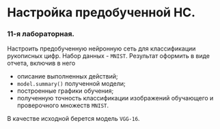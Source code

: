 # Настройка предобученной НС.
### 11-я лабораторная.
Настроить предобученную нейронную сеть для классификации рукописных цифр. Набор данных - `MNIST`.
Результат оформить в виде отчета, включив в него
- описание выполненных действий;
- `model.summary()` полученной модели;
- построенные графики обучения;
- полученную точность классификации изображений обучающего и проверочного множеств `MNIST`.

В качестве исходной берется модель `VGG-16`.
